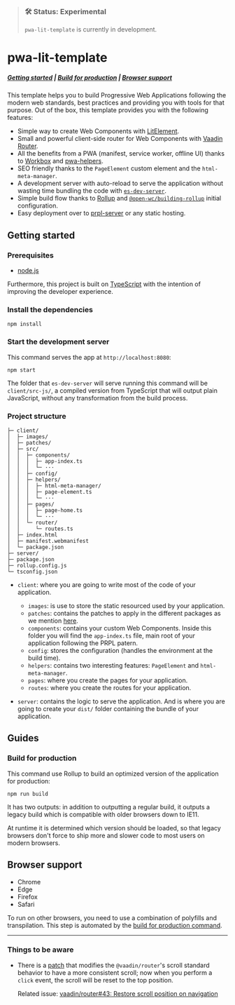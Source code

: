 > ### 🛠 Status: Experimental
>
> `pwa-lit-template` is currently in development.

# pwa-lit-template

##### [Getting started](#getting-started) | [Build for production](#build-for-production) | [Browser support](#browser-support)

This template helps you to build Progressive Web Applications following the modern web standards, best practices and providing you with tools for that purpose. Out of the box, this template provides you with the following features:

- Simple way to create Web Components with [LitElement](https://lit-element.polymer-project.org).
- Small and powerful client-side router for Web Components with [Vaadin Router](https://vaadin.com/router).
- All the benefits from a PWA (manifest, service worker, offline UI) thanks to [Workbox](https://developers.google.com/web/tools/workbox) and [pwa-helpers](https://github.com/thepassle/pwa-helpers).
- SEO friendly thanks to the `PageElement` custom element and the `html-meta-manager`.
- A development server with auto-reload to serve the application without wasting time bundling the code with [`es-dev-server`](https://open-wc.org/developing/es-dev-server.html).
- Simple build flow thanks to [Rollup](https://rollupjs.org) and [`@open-wc/building-rollup`](https://open-wc.org/building/building-rollup.html) initial configuration.
- Easy deployment over to [prpl-server](https://github.com/Polymer/prpl-server) or any static hosting.

## Getting started

### Prerequisites

- [node.js](https://nodejs.org)

Furthermore, this project is built on [TypeScript](https://www.typescriptlang.org) with the intention of improving the developer experience.

### Install the dependencies

    npm install

### Start the development server

This command serves the app at `http://localhost:8080`:

    npm start

The folder that `es-dev-server` will serve running this command will be `client/src-js/`, a compiled version from TypeScript that will output plain JavaScript, without any transformation from the build process.

### Project structure

```
├─ client/
│  ├─ images/
│  ├─ patches/
│  ├─ src/
│  │  ├─ components/
│  │  │  ├─ app-index.ts
│  │  │  └─ ···
│  │  ├─ config/
│  │  ├─ helpers/
│  │  │  ├─ html-meta-manager/
│  │  │  ├─ page-element.ts
│  │  │  └─ ···
│  │  ├─ pages/
│  │  │  ├─ page-home.ts
│  │  │  └─ ···
│  │  └─ router/
│  │     └─ routes.ts
│  ├─ index.html
│  ├─ manifest.webmanifest
│  └─ package.json
├─ server/
├─ package.json
├─ rollup.config.js
└─ tsconfig.json
```

- `client`: where you are going to write most of the code of your application.

  - `images`: is use to store the static resourced used by your application.
  - `patches`: contains the patches to apply in the different packages as we mention [here](#things-to-be-aware).
  - `components`: contains your custom Web Components. Inside this folder you will find the `app-index.ts` file, main root of your application following the PRPL patern.
  - `config`: stores the configuration (handles the environment at the build time).
  - `helpers`: contains two interesting features: `PageElement` and `html-meta-manager`.
  - `pages`: where you create the pages for your application.
  - `routes`: where you create the routes for your application.

- `server`: contains the logic to serve the application. And is where you are going to create your `dist/` folder containing the bundle of your application.

## Guides

### Build for production

This command use Rollup to build an optimized version of the application for production:

    npm run build

It has two outputs: in addition to outputting a regular build, it outputs a legacy build which is compatible with older browsers down to IE11.

At runtime it is determined which version should be loaded, so that legacy browsers don't force to ship more and slower code to most users on modern browsers.

## Browser support

- Chrome
- Edge
- Firefox
- Safari

To run on other browsers, you need to use a combination of polyfills and transpilation. This step is automated by the [build for production command](#build-for-production).

---

### Things to be aware

- There is a [patch](client/patches/@vaadin+router+1.7.2.patch) that modifies the `@vaadin/router`'s scroll standard behavior to have a more consistent scroll; now when you perform a `click` event, the scroll will be reset to the top position.

  Related issue: [vaadin/router#43: Restore scroll position on navigation](https://github.com/vaadin/vaadin-router/issues/43)
